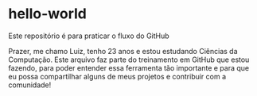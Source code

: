 # hello-world
Este repositório é para praticar o fluxo do GitHub

Prazer, me chamo Luiz, tenho 23 anos e estou estudando Ciências da Computação. 
Este arquivo faz parte do treinamento em GitHub que estou fazendo, para poder entender
essa ferramenta tão importante e para que eu possa compartilhar alguns de meus projetos
e contribuir com a comunidade!
